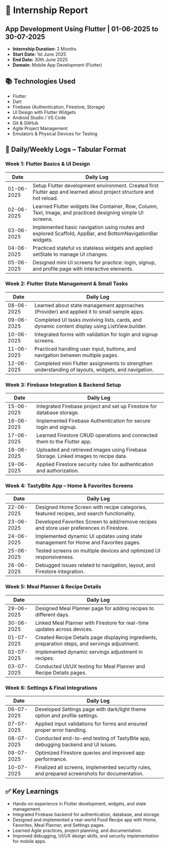 # 📄 Internship Report

## App Development Using Flutter | 01-06-2025 to 30-07-2025

- **Internship Duration:** 2 Months  
- **Start Date:** 1st June 2025  
- **End Date:** 30th June 2025  
- **Domain:** Mobile App Development (Flutter)  

## 📚 Technologies Used
- Flutter
- Dart
- Firebase (Authentication, Firestore, Storage)
- UI Design with Flutter Widgets
- Android Studio / VS Code
- Git & GitHub
- Agile Project Management
- Emulators & Physical Devices for Testing

## 📅 Daily/Weekly Logs – Tabular Format

### Week 1: Flutter Basics & UI Design

| Date | Daily Log |
|------|-----------|
| 01-06-2025 | Setup Flutter development environment. Created first Flutter app and learned about project structure and hot reload. |
| 02-06-2025 | Learned Flutter widgets like Container, Row, Column, Text, Image, and practiced designing simple UI screens. |
| 03-06-2025 | Implemented basic navigation using routes and explored Scaffold, AppBar, and BottomNavigationBar widgets. |
| 04-06-2025 | Practiced stateful vs stateless widgets and applied setState to manage UI changes. |
| 05-06-2025 | Designed mini UI screens for practice: login, signup, and profile page with interactive elements. |

### Week 2: Flutter State Management & Small Tasks

| Date | Daily Log |
|------|-----------|
| 08-06-2025 | Learned about state management approaches (Provider) and applied it to small sample apps. |
| 09-06-2025 | Completed UI tasks involving lists, cards, and dynamic content display using ListView.builder. |
| 10-06-2025 | Integrated forms with validation for login and signup screens. |
| 11-06-2025 | Practiced handling user input, buttons, and navigation between multiple pages. |
| 12-06-2025 | Completed mini Flutter assignments to strengthen understanding of layouts, widgets, and navigation. |

### Week 3: Firebase Integration & Backend Setup

| Date | Daily Log |
|------|-----------|
| 15-06-2025 | Integrated Firebase project and set up Firestore for database storage. |
| 16-06-2025 | Implemented Firebase Authentication for secure login and signup. |
| 17-06-2025 | Learned Firestore CRUD operations and connected them to the Flutter app. |
| 18-06-2025 | Uploaded and retrieved images using Firebase Storage. Linked images to recipe data. |
| 19-06-2025 | Applied Firestore security rules for authentication and authorization. |

### Week 4: TastyBite App – Home & Favorites Screens

| Date | Daily Log |
|------|-----------|
| 22-06-2025 | Designed Home Screen with recipe categories, featured recipes, and search functionality. |
| 23-06-2025 | Developed Favorites Screen to add/remove recipes and store user preferences in Firestore. |
| 24-06-2025 | Implemented dynamic UI updates using state management for Home and Favorites pages. |
| 25-06-2025 | Tested screens on multiple devices and optimized UI responsiveness. |
| 26-06-2025 | Debugged issues related to navigation, layout, and Firestore integration. |

### Week 5: Meal Planner & Recipe Details

| Date | Daily Log |
|------|-----------|
| 29-06-2025 | Designed Meal Planner page for adding recipes to different days. |
| 30-06-2025 | Linked Meal Planner with Firestore for real-time updates across devices. |
| 01-07-2025 | Created Recipe Details page displaying ingredients, preparation steps, and servings adjustment. |
| 02-07-2025 | Implemented dynamic servings adjustment in recipes. |
| 03-07-2025 | Conducted UI/UX testing for Meal Planner and Recipe Details pages. |

### Week 6: Settings & Final Integrations

| Date | Daily Log |
|------|-----------|
| 06-07-2025 | Developed Settings page with dark/light theme option and profile settings. |
| 07-07-2025 | Applied input validations for forms and ensured proper error handling. |
| 08-07-2025 | Conducted end-to-end testing of TastyBite app, debugging backend and UI issues. |
| 09-07-2025 | Optimized Firestore queries and improved app performance. |
| 10-07-2025 | Finalized all screens, implemented security rules, and prepared screenshots for documentation. |

## ✅ Key Learnings
- Hands-on experience in Flutter development, widgets, and state management.  
- Integrated Firebase backend for authentication, database, and storage.  
- Designed and implemented a real-world Food Recipe app with Home, Favorites, Meal Planner, and Settings pages.  
- Learned Agile practices, project planning, and documentation.  
- Improved debugging, UI/UX design skills, and security implementation for mobile apps.  
